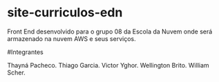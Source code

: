 # site-curriculos-edn
Front End desenvolvido para o grupo 08 da Escola da Nuvem onde será armazenado na nuvem AWS e seus serviços.

#Integrantes

Thayná Pacheco.
Thiago Garcia.
Victor Yghor.
Wellington Brito.
William Scher.
